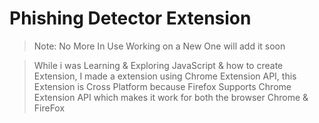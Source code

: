 # Phishing Detector Extension
> Note: No More In Use Working on a New One will add it soon

> While i was Learning &amp; Exploring JavaScript &amp; how to create Extension, I made a extension using Chrome Extension API, this Extension is Cross Platform because Firefox Supports Chrome Extension API which makes it work for both the browser Chrome &amp; FireFox
